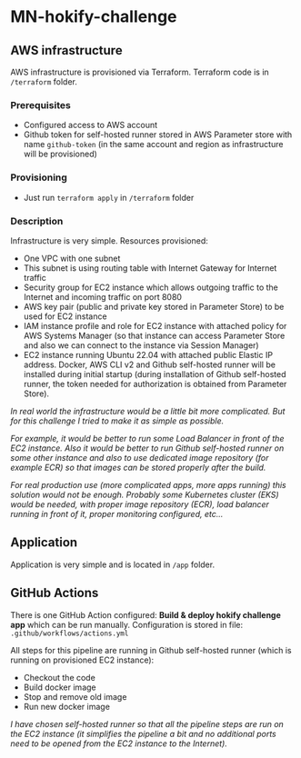 # MN-hokify-challenge

## AWS infrastructure

AWS infrastructure is provisioned via Terraform. Terraform code is in `/terraform` folder.

### Prerequisites
- Configured access to AWS account
- Github token for self-hosted runner stored in AWS Parameter store with name `github-token` (in the same account and region as infrastructure will be provisioned)

### Provisioning
- Just run `terraform apply` in `/terraform` folder

### Description
Infrastructure is very simple. Resources provisioned:
- One VPC with one subnet
- This subnet is using routing table with Internet Gateway for Internet traffic
- Security group for EC2 instance which allows outgoing traffic to the Internet and incoming traffic on port 8080
- AWS key pair (public and private key stored in Parameter Store) to be used for EC2 instance
- IAM instance profile and role for EC2 instance with attached policy for AWS Systems Manager (so that instance can access Parameter Store and also we can connect to the instance via Session Manager)
- EC2 instance running Ubuntu 22.04 with attached public Elastic IP address. Docker, AWS CLI v2 and Github self-hosted runner will be installed during initial startup (during installation of Github self-hosted runner, the token needed for authorization is obtained from Parameter Store).

*In real world the infrastructure would be a little bit more complicated. But for this challenge I tried to make it as simple as possible.*

*For example, it would be better to run some Load Balancer in front of the EC2 instance. Also it would be better to run Github self-hosted runner on some other instance and also to use dedicated image repository (for example ECR) so that images can be stored properly after the build.*

*For real production use (more complicated apps, more apps running) this solution would not be enough. Probably some Kubernetes cluster (EKS) would be needed, with proper image repository (ECR), load balancer running in front of it, proper monitoring configured, etc...*

## Application
Application is very simple and is located in `/app` folder.

## GitHub Actions
There is one GitHub Action configured: **Build & deploy hokify challenge app** which can be run manually. Configuration is stored in file: `.github/workflows/actions.yml`

All steps for this pipeline are running in Github self-hosted runner (which is running on provisioned EC2 instance):
- Checkout the code
- Build docker image
- Stop and remove old image
- Run new docker image

*I have chosen self-hosted runner so that all the pipeline steps are run on the EC2 instance (it simplifies the pipeline a bit and no additional ports need to be opened from the EC2 instance to the Internet).*

